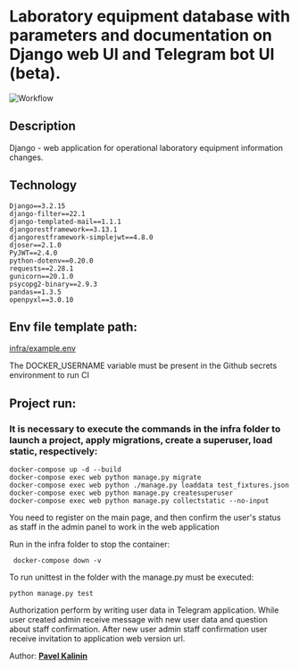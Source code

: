 # Laboratory equipment database with parameters and documentation on Django web UI and Telegram bot UI (beta).

![Workflow](https://github.com/Pavelkalininn/laboratory_equipments/actions/workflows/main.yml/badge.svg)


## Description

Django - web application for operational laboratory equipment information changes.

## Technology

    Django==3.2.15
    django-filter==22.1
    django-templated-mail==1.1.1
    djangorestframework==3.13.1
    djangorestframework-simplejwt==4.8.0
    djoser==2.1.0
    PyJWT==2.4.0
    python-dotenv==0.20.0
    requests==2.28.1
    gunicorn==20.1.0
    psycopg2-binary==2.9.3
    pandas==1.3.5
    openpyxl==3.0.10

## Env file template path: 

[infra/example.env](./infra/example.env)

The DOCKER_USERNAME variable must be present in the Github secrets environment to run CI

## Project run:

### It is necessary to execute the commands in the infra folder to launch a project, apply migrations, create a superuser, load static, respectively:
    
    docker-compose up -d --build
    docker-compose exec web python manage.py migrate
    docker-compose exec web python ./manage.py loaddata test_fixtures.json
    docker-compose exec web python manage.py createsuperuser
    docker-compose exec web python manage.py collectstatic --no-input

You need to register on the main page, and then confirm the user's status as staff in the admin panel to work in the web application

Run in the infra folder to stop the container:

     docker-compose down -v

To run unittest in the folder with the manage.py must be executed:

    python manage.py test

Authorization perform by writing user data in Telegram application.
While user created admin receive message with new user data and question about staff confirmation. 
After new user admin staff confirmation user receive invitation to application web version url.


Author: [__Pavel Kalinin__](https://github.com/Pavelkalininn)
